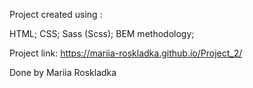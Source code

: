 Project created using :

HTML;
CSS;
Sass (Scss);
BEM methodology;


Project link: https://mariia-roskladka.github.io/Project_2/

Done by Mariia Roskladka
